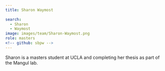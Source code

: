 ```yaml
---
title: Sharon Waymost
 
search:
  - Sharon
  - Waymost
image: images/team/Sharon-Waymost.png
role: masters
<!-- github: sbpw -->
---
```


Sharon is a masters student at UCLA and completing her thesis as part of the Mangul lab.
